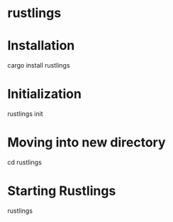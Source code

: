 # rustlings
# Installation
cargo install rustlings
# Initialization
rustlings init
# Moving into new directory
cd rustlings
# Starting Rustlings
rustlings
